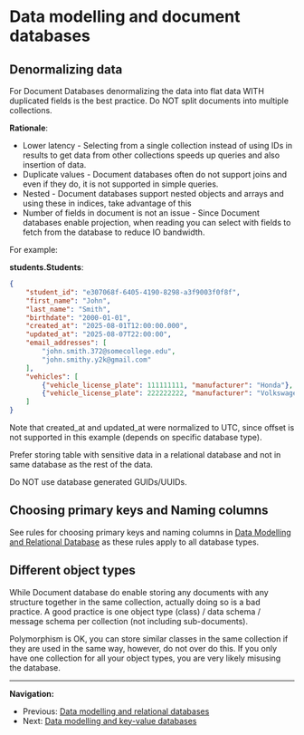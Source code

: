 # Data modelling and document databases

## Denormalizing data

For Document Databases denormalizing the data into flat data WITH duplicated fields is the best practice. Do NOT split documents into multiple collections.

**Rationale**:

- Lower latency - Selecting from a single collection instead of using IDs in results to get data from other collections speeds up queries and also insertion of data.
- Duplicate values - Document databases often do not support joins and even if they do, it is not supported in simple queries.
- Nested - Document databases support nested objects and arrays and using these in indices, take advantage of this
- Number of fields in document is not an issue - Since Document databases enable projection, when reading you can select with fields to fetch from the database to reduce IO bandwidth.

For example:

**students.Students**:

```JSON
{
    "student_id": "e307068f-6405-4190-8298-a3f9003f0f8f",
    "first_name": "John",
    "last_name": "Smith",
    "birthdate": "2000-01-01",
    "created_at": "2025-08-01T12:00:00.000",
    "updated_at": "2025-08-07T22:00:00",
    "email_addresses": [
        "john.smith.372@somecollege.edu",
        "john.smithy.y2k@gmail.com"
    ],
    "vehicles": [
        {"vehicle_license_plate": 111111111, "manufacturer": "Honda"},
        {"vehicle_license_plate": 222222222, "manufacturer": "Volkswagen"}
    ]
}
```

Note that created_at and updated_at were normalized to UTC, since offset is not supported in this example (depends on specific database type).

Prefer storing table with sensitive data in a relational database and not in same database as the rest of the data.

Do NOT use database generated GUIDs/UUIDs.

## Choosing primary keys and Naming columns

See rules for choosing primary keys and naming columns in [Data Modelling and Relational Database](./data-modelling-relational-dbs.md) as these rules apply to all database types.

## Different object types

While Document database do enable storing any documents with any structure together in the same collection, actually doing so is a bad practice. A good practice is one object type (class) / data schema / message schema per collection (not including sub-documents).

Polymorphism is OK, you can store similar classes in the same collection if they are used in the same way, however, do not over do this. If you only have one collection for all your object types, you are very likely misusing the database.

---

**Navigation:**

- Previous: [Data modelling and relational databases](./data-modelling-relational-dbs.md)
- Next: [Data modelling and key-value databases](./data-modelling-key-values-dbs.md)
